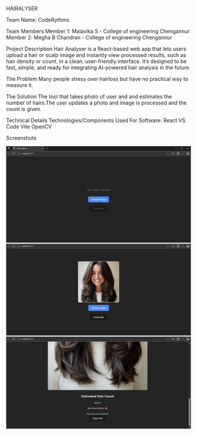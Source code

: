 HAIRALYSER

Team Name: CodeRythms

Team Members
Member 1: Malavika S - College of engineering Chengannur
Member 2: Megha B Chandran  - College of engineering Chengannur

Project Description
Hair Analyser is a React-based web app that lets users upload a hair or scalp image and instantly view processed results, such as hair density or count, in a clean, user-friendly interface.
It’s designed to be fast, simple, and ready for integrating AI-powered hair analysis in the future.

The Problem 
Many people stress over hairloss but have no practical way to measure it.

The Solution 
The tool that takes photo of user and and estimates the number of hairs.The user updates a photo and image is processed and the count is given.

Technical Details
Technologies/Components Used
For Software:
React
VS Code
Vite
OpenCV

Screenshots

![Screenshot 1](src/screenshots/screenshot_1.png)
![Screenshot 2](src/screenshots/screenshot_2.png)
![Screenshot 3](src/screenshots/screenshot_3.png)




